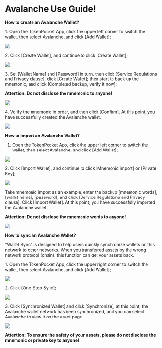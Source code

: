 # Avalanche Use Guide!

**How to create an Avalanche Wallet?**

1\. Open the TokenPocket App, click the upper left corner to switch the wallet, then select Avalanche, and click \[Add Wallet];

![](<../../.gitbook/assets/1 (10) (1).png>)

2\. Click \[Create Wallet], and continue to click \[Create Wallet];

![](<../../.gitbook/assets/2 (21) (1).png>)

3\. Set \[Wallet Name] and \[Password] in turn, then click \[Service Regulations and Privacy clause], click \[Create Wallet]; then start to back up the mnemonic, and click \[Completed backup, verify it now];

**Attention: Do not disclose the mnemonic to anyone!**

![](<../../.gitbook/assets/3 (7) (1).png>)

4\. Verify the mnemonic in order, and then click \[Confirm]. At this point, you have successfully created the Avalanche wallet.

![](<../../.gitbook/assets/4 (5) (1).png>)

**How to import an Avalanche Wallet?**

1. Open the TokenPocket App, click the upper left corner to switch the wallet, then select Avalanche, and click \[Add Wallet];

![](<../../.gitbook/assets/5 (6) (1).png>)

2\. Click \[Import Wallet], and continue to click \[Mnemonic import] or \[Private Key];

![](<../../.gitbook/assets/6 (3) (1).png>)

Take mnemonic import as an example, enter the backup \[mnemonic words], \[wallet name], \[password], and click \[Service Regulations and Privacy clause]. Click \[Import Wallet]. At this point, you have successfully imported the Avalanche wallet.

**Attention: Do not disclose the mnemonic words to anyone!**

![](<../../.gitbook/assets/8 (1).png>)

**How to sync an Avalanche Wallet?**

"Wallet Sync" is designed to help users quickly synchronize wallets on this network to other networks. When you transferred assets by the wrong network protocol (chain), this function can get your assets back.

1\. Open the TokenPocket App, click the upper right corner to switch the wallet, then select Avalanche, and click \[Add Wallet];

![](<../../.gitbook/assets/5 (2).png>)

2\. Click \[One-Step Sync];

![](<../../.gitbook/assets/9 (1).png>)

3\. Click \[Synchronized Wallet] and click \[Synchronize]; at this point, the Avalanche wallet network has been synchronized, and you can select Avalanche to view it on the asset page.

![](../../.gitbook/assets/10.png)

**Attention: To ensure the safety of your** **assets, please do not disclose the mnemonic or private key to anyone!**
